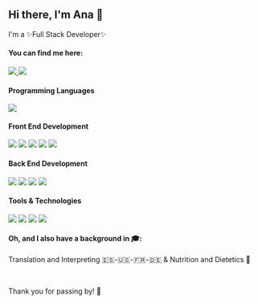 <h2>Hi there, I'm Ana 👋</h2>

<p>I'm a ✨Full Stack Developer✨</p>

<h4>You can find me here:</h4>
  <a href="www.linkedin.com/in/ana-gutierrezruiz">
    <img src="https://img.shields.io/badge/LinkedIn-0077B5?style=for-the-badge&logo=linkedin&logoColor=white">
  </a>
  <a href="mailto:agutrui@hotmail.com">
    <img src="https://img.shields.io/badge/Gmail-D14836?style=for-the-badge&logo=gmail&logoColor=white">
  </a>

<h4>Programming Languages</h4>
<p>
  <img src="https://img.shields.io/badge/JavaScript-F7DF1E?style=for-the-badge&logo=javascript&logoColor=black">
</p>


<h4>Front End Development</h4>
<p>
  <img src="https://img.shields.io/badge/HTML5-E34F26?style=for-the-badge&logo=html5&logoColor=white">
  <img src="https://img.shields.io/badge/CSS3-1572B6?style=for-the-badge&logo=css3&logoColor=white">
  <img src="https://img.shields.io/badge/React-20232A?style=for-the-badge&logo=react&logoColor=61DAFB">
  <img src="https://img.shields.io/badge/bootstrap-%23563D7C.svg?style=for-the-badge&logo=bootstrap&logoColor=white">
  <img src="https://img.shields.io/badge/tailwindcss-%2338B2AC.svg?style=for-the-badge&logo=tailwind-css&logoColor=white">
</p>

<h4>Back End Development</h4>
<p>
  <img src="https://img.shields.io/badge/node.js-6DA55F?style=for-the-badge&logo=node.js&logoColor=white">
  <img src="https://img.shields.io/badge/express.js-%23404d59.svg?style=for-the-badge&logo=express&logoColor=%2361DAFB">
  <img src="https://img.shields.io/badge/MongoDB-%234ea94b.svg?style=for-the-badge&logo=mongodb&logoColor=white">
  <img src="https://img.shields.io/badge/Postman-FF6C37?style=for-the-badge&logo=postman&logoColor=white">
</p>

<h4>Tools & Technologies</h4>
<p>
  <img src="https://img.shields.io/badge/Git-F05032?style=for-the-badge&logo=git&logoColor=white">
  <img src="https://img.shields.io/badge/GitHub-100000?style=for-the-badge&logo=github&logoColor=white">
  <img src="https://img.shields.io/badge/Trello-%23026AA7.svg?style=for-the-badge&logo=Trello&logoColor=white">
  <img src="https://img.shields.io/badge/Notion-000000?style=for-the-badge&logo=notion&logoColor=white">
</p>

<h4>
  Oh, and I also have a background in 🎓:  
</h4>
<p>Translation and Interpreting 🇪🇸-🇺🇸-🇫🇷-🇩🇪 & Nutrition and Dietetics 🍏</p>

<br>

<p>
   Thank you for passing by! 🌷
</p>
